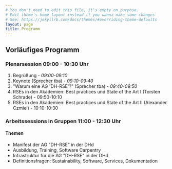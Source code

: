 ```yaml
---
# You don't need to edit this file, it's empty on purpose.
# Edit theme's home layout instead if you wanna make some changes
# See: https://jekyllrb.com/docs/themes/#overriding-theme-defaults
layout: page
title: Programm
---
```


## Vorläufiges Programm

### Plenarsession 09:00 - 10:30 Uhr

1. Begrüßung - *09:00-09:10*
2. Keynote (Sprecher tba) - *09:10-09:40*
3. "Warum eine AG 'DH-RSE'?" (Sprecher tba) - *09:40-09:50* 
4. RSEs in den Akademien: Best practices und State of the Art I (Torsten Schrade) - 09:50-10:10
4. RSEs in den Akademien: Best practices und State of the Art II (Alexander Czmiel) - 10:10-10:30

### Arbeitssessions in Gruppen 11:00 - 12:30 Uhr

#### Themen

- Manifest der AG "DH-RSE" in der DHd
- Ausbildung, Training, Software Carpentry
- Infrastruktur für die AG "DH-RSE" in der DHd
- Definitionsfragen: Sustainability, Software, Services, Dokumentation
